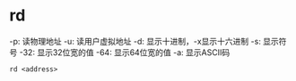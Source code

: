 # rd

-p: 读物理地址
-u: 读用户虚拟地址
-d: 显示十进制，-x显示十六进制
-s: 显示符号
-32: 显示32位宽的值
-64: 显示64位宽的值
-a: 显示ASCII码

```shell
rd <address>
```
